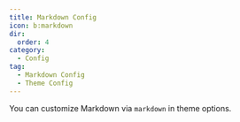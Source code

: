 ```yaml
---
title: Markdown Config
icon: b:markdown
dir:
  order: 4
category:
  - Config
tag:
  - Markdown Config
  - Theme Config
---
```


You can customize Markdown via `markdown` in theme options.

<Catalog />
